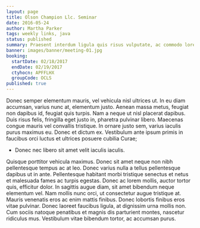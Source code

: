 ```yaml
---
layout: page
title: Olson Champion Llc. Seminar
date: 2016-05-24
author: Martha Parker
tags: weekly links, java
status: published
summary: Praesent interdum ligula quis risus vulputate, ac commodo lorem.
banner: images/banner/meeting-01.jpg
booking:
  startDate: 02/18/2017
  endDate: 02/19/2017
  ctyhocn: APFFLHX
  groupCode: OCLS
published: true
---
```

Donec semper elementum mauris, vel vehicula nisl ultrices ut. In eu diam accumsan, varius nunc at, elementum justo. Aenean massa metus, feugiat non dapibus id, feugiat quis turpis. Nam a neque ut nisl placerat dapibus. Duis risus felis, fringilla eget justo in, pharetra pulvinar libero. Maecenas congue mauris vel convallis tristique. In ornare justo sem, varius iaculis purus maximus eu. Donec et dictum ex. Vestibulum ante ipsum primis in faucibus orci luctus et ultrices posuere cubilia Curae;

* Donec nec libero sit amet velit iaculis iaculis.

Quisque porttitor vehicula maximus. Donec sit amet neque non nibh pellentesque tempus ac at leo. Donec varius nulla a tellus pellentesque dapibus ut in ante. Pellentesque habitant morbi tristique senectus et netus et malesuada fames ac turpis egestas. Donec ac lorem mollis, auctor tortor quis, efficitur dolor. In sagittis augue diam, sit amet bibendum neque elementum vel. Nam mollis nunc orci, ut consectetur augue tristique at. Mauris venenatis eros ac enim mattis finibus. Donec lobortis finibus eros vitae pulvinar. Donec laoreet faucibus ligula, at dignissim urna mollis non. Cum sociis natoque penatibus et magnis dis parturient montes, nascetur ridiculus mus. Vestibulum vitae bibendum tortor, ac accumsan purus.
